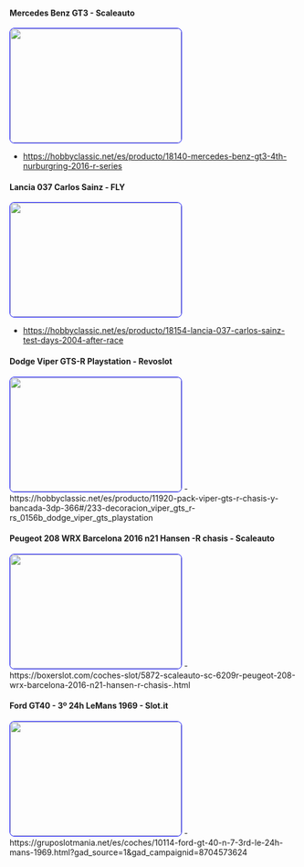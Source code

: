 #### Mercedes Benz GT3 - Scaleauto 
<img src="https://hobbyclassic.net/49794-thickbox_default/mercedes-benz-gt3-4th-nurburgring-2016-r-series.jpg" height="200" width="300" style="border:1px solid blue; border-radius: 8px; object-fit:cover;"/>

- https://hobbyclassic.net/es/producto/18140-mercedes-benz-gt3-4th-nurburgring-2016-r-series

#### Lancia 037 Carlos Sainz - FLY
<img src="https://hobbyclassic.net/49843-thickbox_default/lancia-037-carlos-sainz-test-days-2004-after-race.jpg" height="200" width="300" style="border:1px solid blue; border-radius: 8px; object-fit:cover;"/>

- https://hobbyclassic.net/es/producto/18154-lancia-037-carlos-sainz-test-days-2004-after-race

#### Dodge Viper GTS-R Playstation - Revoslot
<img src="https://www.overdrive-shop.com/media/image/product/10347/lg/rs0156_dodge-viper-gts-r-playstation-55-analog-carrera-digital-132.jpg" height="200" width="300" style="border:1px solid blue; border-radius: 8px; object-fit:cover;"/>
- https://hobbyclassic.net/es/producto/11920-pack-viper-gts-r-chasis-y-bancada-3dp-366#/233-decoracion_viper_gts_r-rs_0156b_dodge_viper_gts_playstation

#### Peugeot 208 WRX Barcelona 2016 n21 Hansen -R chasis - Scaleauto
<img src="https://boxerslot.com/15207-thickbox_default/scaleauto-sc-6209r-peugeot-208-wrx-barcelona-2016-n21-hansen-r-chasis-.jpg" height="200" width="300" style="border:1px solid blue; border-radius: 8px; object-fit:cover;"/>
- https://boxerslot.com/coches-slot/5872-scaleauto-sc-6209r-peugeot-208-wrx-barcelona-2016-n21-hansen-r-chasis-.html

#### Ford GT40 - 3º 24h LeMans 1969 - Slot.it
<img src="https://gruposlotmania.net/18898-thickbox_default/ford-gt-40-n-7-3rd-le-24h-mans-1969.jpg" height="200" width="300" style="border:1px solid blue; border-radius: 8px; object-fit:cover;"/>
- https://gruposlotmania.net/es/coches/10114-ford-gt-40-n-7-3rd-le-24h-mans-1969.html?gad_source=1&gad_campaignid=8704573624